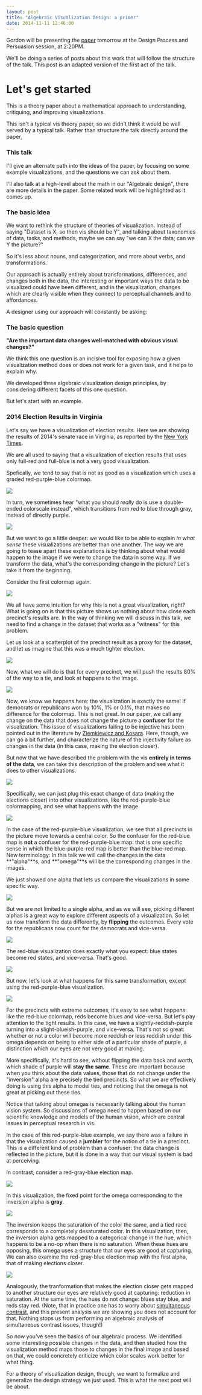 ```yaml
---
layout: post
title: "Algebraic Visualization Design: a primer"
date: 2014-11-11 12:46:00
---
```


Gordon will be presenting the
[paper](/posts/2014/11/10/vis-paper.html) tomorrow at the Design
Process and Persuasion session, at 2:20PM.

We'll be doing a series of posts about this work that will follow the
structure of the talk. This post is an adapted
version of the first act of the talk.

<script src="/assets/src/d3.v3.min.js"></script>
<script src="/assets/src/underscore-min.js"></script>
<script src="/assets/src/topojson.v1.min.js"></script>
<script src="/assets/src/jquery-2.1.1.min.js"></script>
<script src="/assets/src/posts/vis2014_presentation/main.js"></script>
<script src="/assets/src/posts/vis2014_presentation/election.js"></script>
<link rel="stylesheet" href="/css/frozenScroll.css"/>

# Let's get started

This is
a theory paper about
a mathematical approach
to understanding, critiquing, and improving
visualizations.

This isn't a typical vis theory paper,
so we didn't think it would be well served by a typical talk.
Rather than structure the talk directly around the paper,

### This talk

I'll give an alternate path into the ideas of the paper,
by focusing on some example visualizations,
and the questions we can ask about them.

I'll also talk at a high-level about the math in our "Algebraic design",
there are more details in the paper.
Some related work will be highlighted as it comes up.

### The basic idea

We want to rethink the structure of theories of visualization.
Instead of saying
"Dataset is X, so then vis should be Y",
and talking about taxonomies of data, tasks, and methods,
maybe we can say
"we can X the data; can we Y the picture?"

So it's less about nouns, and categorization,
and more about verbs, and transformations.

Our approach is actually entirely about
transformations, differences, and changes
both in the data,
  the interesting or important ways the data to be visualized
  could have been different,
and in the visualization,
  changes which are clearly visible when they
  connect to perceptual channels and to affordances.

A designer using our approach will constantly be asking:

### The basic question

**"Are the important data changes
well-matched with obvious visual changes?"**

We think this one question is an incisive tool for
exposing how a given visualization method does or does not
work for a given task, and it helps to explain why.

We developed three algebraic visualization design principles,
by considering different facets of this one question.

But let's start with an example.

### 2014 Election Results in Virginia

Let's say we have a visualization of election results. Here we are
showing the results of 2014's senate race in Virginia, as reported by
the [New York
Times](http://www.nytimes.com/interactive/2014/11/04/upshot/senate-maps.html). 

<div id="election_results_pad_begin" style="position: absolute">
</div>
<div id="election_results" style="position: absolute; height: 300px;"></div>

We are all used to saying that a visualization of election results
that uses only full-red and full-blue is not a very good
visualization.

Spefically, we tend to say that is not as good as a visualization which uses a
graded red-purple-blue colormap.

![](/assets/transition.png)

<div id="election_results_rb_to_rpb"></div>

In turn, we sometimes hear "what you should *really* do is use a
double-ended colorscale instead", which transitions from red to
blue through gray, instead of directly purple.

![](/assets/transition.png)

<div id="election_results_rpb_to_rgb"></div>

But we want to go a little deeper: we would like to be able to explain
*in what sense* these visualizations are better than one another. The
way we are going to tease apart these explanations is by thinking
about what would happen to the image if we were to change the data in
some way. If we transform the data, what's the corresponding change in
the picture? Let's take it from the beginning.

Consider the first colormap again.

![](/assets/transition.png)

<div id="election_results_rgb_to_rb"></div>

We all have some intuition for why this is not a great visualization,
right? What is going on is that this picture shows us nothing about
how close each precinct's results are. In the way of thinking we will
discuss in this talk, we need to find a change in the dataset that
works as a "witness" for this problem.

Let us look at a scatterplot of the precinct result as a proxy for the
dataset, and let us imagine that this was a much tighter election.

![](/assets/transition.png)

<div id="election_results_show_scatterplot"></div>

Now, what we will do is that for every precinct, we will push the
results 80% of the way to a tie, and look at happens to the image.

![](/assets/transition.png)

<div id="election_results_show_closer"></div>

Now, we know we happens here: the visualization is exactly the same!
If democrats or republicans won by 10%, 1% or 0.1%, that makes no
difference for the colormap. This is not great.
In our paper, we call any change on the
data that does not change the picture a **confuser** for the
visualization. This issue of visualizations failing to be injective
has been pointed out in the literature by [Ziemkiewicz and
Kosara](http://viscenter.uncc.edu/sites/viscenter.uncc.edu/files/CVC-UNCC-10-15.PDF). Here,
though, we can go a bit further, and characterize the nature of the
injectivity failure as changes in the data (in this case, making the
election closer).

But now that we have described the problem with the vis **entirely in
terms of the data**, we can take this description of the problem and
see what it does to other visualizations.

![](/assets/transition.png)

<div id="election_results_show_purple_wide"></div>

Specifically, we can just plug this exact change of data (making the
elections closer) into other visualizations, like the red-purple-blue
colormapping, and see what happens with the image.

![](/assets/transition.png)

<div id="election_results_show_purple_close"></div>

In the case of the red-purple-blue visualization, we see that all precincts in
the picture move towards a central color. So the confuser for the
red-blue map is **not** a confuser for the red-purple-blue map: that is
one specific sense in which the blue-purple-red map is better than the
blue-red map. New terminology: In this talk we will call the
 changes in the data  **"alpha"**s, and **"omega"**s will be the corresponding
 changes in the images.

We just showed one alpha that lets us compare the visualizations in
some specific way.

![](/assets/transition.png)

<div id="election_results_show_redblue_2"></div>

But we are not limited to a single alpha, and
as we will see, picking different alphas is a great way to explore
different aspects of a visualization. So let us now
transform the data differently, by **flipping** the outcomes. Every
vote for the republicans now count for the democrats and vice-versa.

![](/assets/transition.png)

<div id="election_results_show_redblue_inverted"></div>

The red-blue visualization does exactly what you expect: blue states
become red states, and vice-versa. That's good.

![](/assets/transition.png)

<div id="election_results_show_purple_wide_2"></div>

But now, let's look at what happens for this same transformation,
except using the red-purple-blue visualization. 

![](/assets/transition.png)

<div id="election_results_show_purple_inverted"></div>

For the precincts with
extreme outcomes, it's easy to see what happens: like the red-blue
colormap, reds become blues and vice-versa. But let's pay
attention to the tight results. In this case, we have a
slightly-reddish-purple turning into a slight-blueish-purple, and
vice-versa. That's not so great: whether or not a color will become
more reddish or less reddish under this omega depends on being to
either side of a particular shade of purple, a distinction which our
eyes are not very good at making.

More specifically, it's hard to see, without flipping the
data back and worth, which
shade of purple will **stay the same**. These are important because
when you think about the data
values, those that do not change under the "inversion" alpha are
precisely the tied
precincts. So what we are effectively doing is using this alpha to model ties, and
noticing that the omega is not great at picking out these ties.

Notice that talking about omegas is necessarily talking about the
human vision system.  So discussions of omega need to happen based on
our scientific knowledge and models of the human vision, which are
central issues in perceptual research in vis.

In the case of this red-purple-blue example, we say there was a
failure in that the visualization caused a **jumbler** for the notion of
a tie in a precinct.  This is a different kind of problem than a
confuser: the data change is reflected in the picture, but it is done
in a way that our visual system is bad at perceiving.

In contrast, consider a red-gray-blue election map.

![](/assets/transition.png)

<div id="election_results_show_rgb_2"></div>

In this visualization, the fixed point for the omega corresponding to
the inversion alpha is **gray**.

![](/assets/transition.png)

<div id="election_results_show_rgb_inverted"></div>

The inversion keeps the saturation of the
color the same, and a tied race corresponds to a completely
desaturated color. In this visualization, then, the inversion alpha
gets mapped to a categorical change in the hue, which happens to be a
no-op when there is no saturation. When these hues are opposing, this
omega uses a structure that our eyes are good at capturing.
We can also examine the red-gray-blue election map with the
first alpha, that of making elections closer.

![](/assets/transition.png)

<div id="election_results_show_rgb_inverted_closer"></div>

Analogously, the tranformation that makes the election closer gets
mapped to another structure our eyes are relatively good at capturing:
reduction in saturation. At the same time, the hues do not change:
blues stay blue, and reds stay red.
(Note, that in practice one has to worry
about [simultaneous contrast](http://en.wikipedia.org/wiki/Contrast_effect), and this present analysis we are showing you does
not account for that. Nothing stops us from performing an algebraic
analysis of simultaneous contrast issues, though!)

<div id="election_results_pad_end"></div>

So now you've seen the basics of our algebraic process. We identified
some interesting possible changes in the data, and then studied how
the visualization method maps those to changes in the final image and
based on that, we could concretely criticize which color scales work
better for what thing.

For a theory of visualization design, though, we want to formalize and
generalize the design strategy we just used. This is what the next post
will be about.
